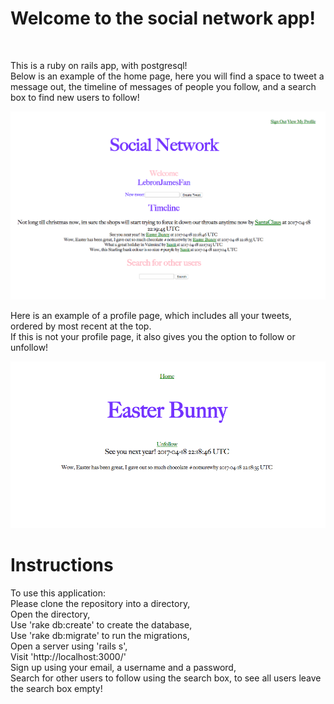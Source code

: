 
Welcome to the social network app!<br>
=================
<br>

This is a ruby on rails app, with postgresql!<br>
Below is an example of the home page, here you will find a space to tweet a message out, the timeline of messages of people you follow, and a search box to find new users to follow!

![home](https://github.com/ScottGledhill/social_network/blob/master/app/assets/images/homepage.png)


Here is an example of a profile page, which includes all your tweets, ordered by most recent at the top.<br>
If this is not your profile page, it also gives you the option to follow or unfollow!

![profile](https://github.com/ScottGledhill/social_network/blob/master/app/assets/images/profile.png)

Instructions<br>
=================
To use this application:<br>
Please clone the repository into a directory,<br>
Open the directory, <br>
Use 'rake db:create' to create the database, <br>
Use 'rake db:migrate' to run the migrations,<br>
Open a server using 'rails s',<br>
Visit 'http://localhost:3000/'<br>
Sign up using your email, a username and a password,<br>
Search for other users to follow using the search box, to see all users leave the search box empty!
